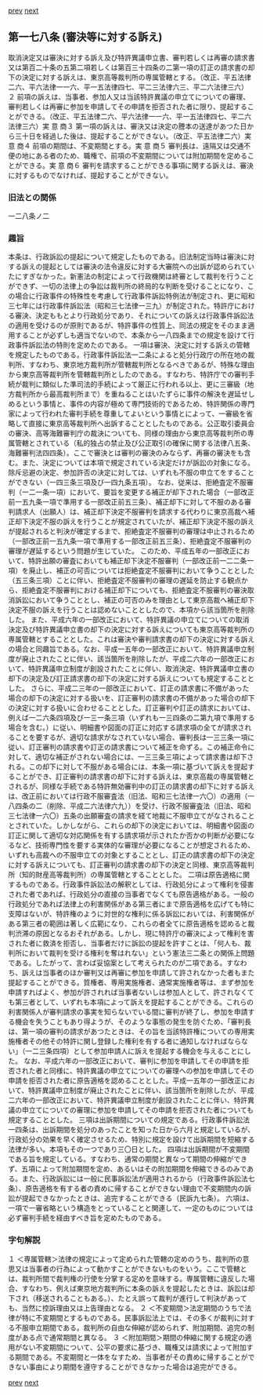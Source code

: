 [prev](/specific\markdowns\特許法\243_Mp-Ch_7-At_177.md)
[next](/specific\markdowns\特許法\245_Mp-Ch_8-At_179.md)
## 第一七八条 (審決等に対する訴え)
取消決定又は審決に対する訴え及び特許異議申立書、審判若しくは再審の請求書又は第百二十条の五第二項若しくは第百三十四条の二第一項の訂正の請求書の却下の決定に対する訴えは、東京高等裁判所の専属管轄とする。（改正、平五法律二六、平六法律一一六、平一五法律四七、平二三法律六三、平二六法律三六）
２ 前項の訴えは、当事者、参加人又は当該特許異議の申立てについての審理、審判若しくは再審に参加を申請してその申請を拒否された者に限り、提起することができる。（改正、平五法律二六、平六法律一一六、平一五法律四七、平二六法律三六）実 意 商３ 第一項の訴えは、審決又は決定の謄本の送達があつた日から三十日を経過した後は、提起することができない。（改正、平五法律二六）実 意 商４ 前項の期間は、不変期間とする。実 意 商５ 審判長は、遠隔又は交通不便の地にある者のため、職権で、前項の不変期間については附加期間を定めることができる。実 意 商６ 審判を請求することができる事項に関する訴えは、審決に対するものでなければ、提起することができない。

### 旧法との関係
一二八条ノ二

### 趣旨
本条は、行政訴訟の提起について規定したものである。旧法制定当時は審決に対する訴えの提起としては審決の法令違反に対する大審院への出訴が認められていたにすぎなかった。新憲法の制定によって行政機関は終審として裁判を行うことができず、一切の法律上の争訟は裁判所の終局的な判断を受けることになり、この場合に行政事件の特殊性を考慮して行政事件訴訟特例法が制定され、更に昭和三七年には行政事件訴訟法（昭和三七法律一三九）が制定された。特許庁における審決、決定ももとより行政処分であり、それについての訴えは行政事件訴訟法の適用を受けるのが原則であるが、特許事件の性質上、同法の規定をそのまま適用することが必ずしも適当でないので、本条から一八四条までの規定を設けて行政事件訴訟法の特則を定めたのである。
一項は審決、決定に対する訴えの管轄を規定したものである。行政事件訴訟法一二条によると処分行政庁の所在地の裁判所、すなわち、東京地方裁判所が管轄裁判所となるべきであるが、特殊な理由から東京高等裁判所を管轄裁判所としたのである。すなわち、特許庁での審判手続が裁判に類似した準司法的手続によって厳正に行われる以上、更に三審級（地方裁判所から最高裁判所まで）を重ねることはいたずらに事件の解決を遅延せしめるという事情と、事件の内容が極めて専門技術的であるため、特許関係の専門家によって行われた審判手続を尊重してよいという事情とによって、一審級を省略して直接に東京高等裁判所へ出訴することとしたものである。公正取引委員会の審決、高等海難審判庁の裁決についても、同様の理由から東京高等裁判所の専属管轄とされている（私的独占の禁止及び公正取引の確保に関する法律八五条、海難審判法四四条）。ここで審決とは審判の審決のみならず、再審の審決をも含む。また、決定については本項で規定されている決定だけが訴訟の対象になる。除斥忌避の決定、参加許否の決定に対しては、いずれも不服の申立てをすることができない（一四三条三項及び一四九条五項）。
なお、従来は、拒絶査定不服審判（一二一条一項）において、要旨を変更する補正が却下された場合（一部改正前一五九条一項で準用する一部改正前五三条）、補正却下に対して不服のある審判請求人（出願人）は、補正却下決定不服審判を請求する代わりに東京高裁へ補正却下決定不服の訴えを行うことが規定されていたが、補正却下決定不服の訴えが提起されると判決が確定するまで、拒絶査定不服審判の審理は中止されるため（一部改正前一五九条一項で準用する一部改正前五三条）、拒絶査定不服審判の審理が遅延するという問題が生じていた。
このため、平成五年の一部改正において、特許出願の審査においても補正却下決定不服審判（一部改正前一二二条一項）を廃止し、補正の可否については拒絶査定不服審判において争うこととした（五三条三項）ことに伴い、拒絶査定不服審判の審理の遅延を防止する観点から、拒絶査定不服審判における補正却下についても、拒絶査定不服審判の審決取消訴訟において争うこととし、補正の可否のみを理由として東京高裁へ補正却下決定不服の訴えを行うことは認めないこととしたので、本項から該当箇所を削除した。
また、平成六年の一部改正において、特許異議の申立てについての取消決定及び特許異議申立書の却下の決定に対する訴えについても東京高等裁判所の専属管轄とすることとした。これは審決や審判請求書の却下の決定に対する訴えの場合と同趣旨である。なお、平成一五年の一部改正において、特許異議申立制度が廃止されたことに伴い、該当箇所を削除したが、平成二六年の一部改正において、特許異議申立制度が創設されたことに伴い、取消決定、特許異議申立書の却下の決定及び訂正請求書の却下の決定に対する訴えについても規定することとした。
さらに、平成二三年の一部改正において、訂正の請求書に不備があった場合の却下の決定に対する扱いを、訂正審判の請求書の不備があった場合の却下の決定に対する扱いに合わせることとした。訂正審判や訂正の請求においては、例えば一二六条四項及び一三一条三項（いずれも一三四条の二第九項で準用する場合を含む。）に従い、明細書や図面の訂正に対応する請求項の全てが請求されることを要するが、適切な請求がなされていない場合、審判長は一三三条一項に従い、訂正審判の請求書や訂正の請求書について補正を命ずる。この補正命令に対して、適切な補正がされない場合には、一三三条三項によって請求書は却下される。この却下に対して不服がある場合には、本条一項に基づいて訴えを提起することができ、訂正審判の請求書の却下に対する訴えは、東京高裁の専属管轄とされるが、同様な手続である特許無効審判中の訂正の請求書の却下に対する訴えは、改正前においては行政不服審査法（旧法、昭和三七法律一六〇）の適用（一八四条の二（削除、平成二六法律六九））を受け、行政不服審査法（旧法、昭和三七法律一六〇）五条の出願審査の請求を経て地裁に不服申立てがなされることとされていた。しかしながら、これらの却下の決定においては、明細書や図面の訂正に関して適切な対応関係を有する請求項が示されたか否かの判断が必要になるなど、技術専門性を要する実体的な審理が必要になることが想定されるため、いずれも高裁への不服申立ての対象とすることとし、訂正の請求書の却下の決定に対する訴えについても、訂正審判の請求書の却下の決定と同様、東京高等裁判所（知的財産高等裁判所）の専属管轄とすることとした。
二項は原告適格に関するものである。行政事件訴訟法の解釈としては、行政処分によって権利を侵害された者であれば、行政処分の直接の当事者でなくても原告適格がある。一般の行政処分であれば法律上の利害関係がある第三者にまで原告適格を広げても特に支障はないが、特許権のように対世的な権利に係る訴訟においては、利害関係がある第三者の範囲は著しく広範になり、これらの者全てに原告適格を認めると裁判渋滞の原因となるおそれがある。しかし、現に特許庁の審決によって権利を害された者に救済を拒否し、当事者だけに訴訟の提起を許すことは、「何人も、裁判所において裁判を受ける権利を奪はれない」という憲法三二条との関係上問題である。したがって、言わば妥協案として考えられたのが二項である。すなわち、訴えは当事者のほか審判又は再審に参加を申請して許されなかった者もまた提起することができる。質権者、専用実施権者、通常実施権者等は、まず参加を申請すればよく、参加が許されれば当事者ないしは参加人として、許されなくても第三者として、いずれも本項によって訴えを提起することができる。これらの利害関係人が審判請求の事実を知らないでいる間に審判が終了し、参加を申請する機会を失うこともあり得ようが、そのような事態の発生を防ぐため、「審判長は、第一項の審判の請求があつたときは、その旨を当該特許権についての専用実施権者その他その特許に関し登録した権利を有する者に通知しなければならない」（一二三条四項）として参加申請人に訴えを提起する機会を与えることにした。
なお、平成六年の一部改正において、審判に参加を申請してその申請を拒否された者と同様に、特許異議の申立てについての審理への参加を申請してその申請を拒否された者に原告適格を認めることとした。平成一五年の一部改正において、特許異議申立制度が廃止されたことに伴い、該当箇所を削除したが、平成二六年の一部改正において、特許異議申立制度が創設されたことに伴い、特許異議の申立てについての審理に参加を申請してその申請を拒否された者についても規定することとした。
三項は出訴期間についての規定である。行政事件訴訟法一四条は、出訴期間を処分のあったことを知った日から六月と規定しているが、行政処分の効果を早く確定させるため、特別に規定を設けて出訴期間を短縮する法律が多い。本項もその一つであり三〇日とした。
四項は出訴期間が不変期間である旨を規定している。すなわち、通常の期間と異なって期間の伸縮ができず、五項によって附加期間を定め、あるいはその附加期間を伸縮できるのみである。また、行政訴訟には一般に民事訴訟法が適用されるから（行政事件訴訟法七条）、原告適格を有する者の責めに帰することができない理由で不変期間内の訴訟が提起できなかったときは、追完することができる（民訴九七条）。
六項は、一項で一審省略という構造をとっていることと関連して、一定のものについては必ず審判手続を経由すべき旨を定めたものである。

### 字句解説
１ ＜専属管轄＞法律の規定によって定められた管轄の定めのうち、裁判所の意思又は当事者の行為によって動かすことができないものをいう。ここで管轄とは、裁判所間で裁判権の行使を分掌する定めを意味する。専属管轄に違反した場合、すなわち、例えば東京地方裁判所に本条の訴えを提起したときは、訴訟は却下され（移送されることもある。）、たとえ誤って裁判が進行して判決があっても、当然に控訴理由又は上告理由となる。
２ ＜不変期間＞法定期間のうちで法律が特に不変期間とするものである。民事訴訟法上では、その多くが裁判に対する不服申立期間である。裁判所の自由な伸縮が認められず、附加期間、追完の制度がある点で通常期間と異なる。
３ ＜附加期間＞期間の伸縮に関する規定の適用がない不変期間について、公平の要求に基づき、職権又は請求によって附加する期間である。不変期間と一体をなすため、当事者がその責めに帰することができない事由により期間を遵守することができなかった場合は追完ができる。

[prev](/specific\markdowns\特許法\243_Mp-Ch_7-At_177.md)
[next](/specific\markdowns\特許法\245_Mp-Ch_8-At_179.md)